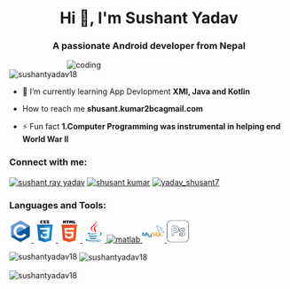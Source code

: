 <h1 align="center">Hi 👋, I'm Sushant Yadav</h1>
<h3 align="center">A passionate Android developer from Nepal</h3>
<img align="right" alt="coding" width="400" src="https://www.google.com/imgres?q=gif%20photos%20for%20program&imgurl=https%3A%2F%2Fcdnl.iconscout.com%2Flottie%2Fpremium%2Fthumb%2Fprogrammer-animation-download-in-lottie-json-gif-static-svg-file-formats--web-developer-programming-code-online-meeting-freelancer-website-development-animations-3645911.gif&imgrefurl=https%3A%2F%2Ficonscout.com%2Flottie-animations%2Fprogrammer&docid=wPNuSPiD_cKq-M&tbnid=I27d9Sp9_gAr5M&vet=12ahUKEwjs-42soMyLAxUOzDgGHZ5nLOYQM3oECFoQAA..i&w=648&h=382&hcb=2&ved=2ahUKEwjs-42soMyLAxUOzDgGHZ5nLOYQM3oECFoQAA">
<p align="left"> <img src="https://www.google.com/imgres?q=gif%20photos%20for%20program&imgurl=https%3A%2F%2Fcdnl.iconscout.com%2Flottie%2Fpremium%2Fthumb%2Fprogrammer-animation-download-in-lottie-json-gif-static-svg-file-formats--web-developer-programming-code-online-meeting-freelancer-website-development-animations-3645911.gif&imgrefurl=https%3A%2F%2Ficonscout.com%2Flottie-animations%2Fprogrammer&docid=wPNuSPiD_cKq-M&tbnid=I27d9Sp9_gAr5M&vet=12ahUKEwjs-42soMyLAxUOzDgGHZ5nLOYQM3oECFoQAA..i&w=648&h=382&hcb=2&ved=2ahUKEwjs-42soMyLAxUOzDgGHZ5nLOYQM3oECFoQAA" alt="sushantyadav18" /> </p>

- 🌱 I’m currently learning App Devlopment **XMl, Java and Kotlin**

- How to reach me **shusant.kumar2bcagmail.com**

- ⚡ Fun fact **1.Computer Programming was instrumental in helping end World War II**

<h3 align="left">Connect with me:</h3>
<p align="left">
<a href="https://linkedin.com/in/sushant ray yadav" target="blank"><img align="center" src="https://raw.githubusercontent.com/rahuldkjain/github-profile-readme-generator/master/src/images/icons/Social/linked-in-alt.svg" alt="sushant ray yadav" height="30" width="40" /></a>
<a href="https://fb.com/shusant kumar" target="blank"><img align="center" src="https://raw.githubusercontent.com/rahuldkjain/github-profile-readme-generator/master/src/images/icons/Social/facebook.svg" alt="shusant kumar" height="30" width="40" /></a>
<a href="https://instagram.com/yadav_shusant7" target="blank"><img align="center" src="https://raw.githubusercontent.com/rahuldkjain/github-profile-readme-generator/master/src/images/icons/Social/instagram.svg" alt="yadav_shusant7" height="30" width="40" /></a>
</p>

<h3 align="left">Languages and Tools:</h3>
<p align="left"> <a href="https://www.cprogramming.com/" target="_blank" rel="noreferrer"> <img src="https://raw.githubusercontent.com/devicons/devicon/master/icons/c/c-original.svg" alt="c" width="40" height="40"/> </a> <a href="https://www.w3schools.com/css/" target="_blank" rel="noreferrer"> <img src="https://raw.githubusercontent.com/devicons/devicon/master/icons/css3/css3-original-wordmark.svg" alt="css3" width="40" height="40"/> </a> <a href="https://www.w3.org/html/" target="_blank" rel="noreferrer"> <img src="https://raw.githubusercontent.com/devicons/devicon/master/icons/html5/html5-original-wordmark.svg" alt="html5" width="40" height="40"/> </a> <a href="https://www.java.com" target="_blank" rel="noreferrer"> <img src="https://raw.githubusercontent.com/devicons/devicon/master/icons/java/java-original.svg" alt="java" width="40" height="40"/> </a> <a href="https://www.mathworks.com/" target="_blank" rel="noreferrer"> <img src="https://upload.wikimedia.org/wikipedia/commons/2/21/Matlab_Logo.png" alt="matlab" width="40" height="40"/> </a> <a href="https://www.mysql.com/" target="_blank" rel="noreferrer"> <img src="https://raw.githubusercontent.com/devicons/devicon/master/icons/mysql/mysql-original-wordmark.svg" alt="mysql" width="40" height="40"/> </a> <a href="https://www.photoshop.com/en" target="_blank" rel="noreferrer"> <img src="https://raw.githubusercontent.com/devicons/devicon/master/icons/photoshop/photoshop-line.svg" alt="photoshop" width="40" height="40"/> </a> </p>

<p><img align="left" src="https://github-readme-stats.vercel.app/api/top-langs?username=sushantyadav18&show_icons=true&locale=en&layout=compact" alt="sushantyadav18" /></p>

<p>&nbsp;<img align="center" src="https://github-readme-stats.vercel.app/api?username=sushantyadav18&show_icons=true&locale=en" alt="sushantyadav18" /></p>

<p><img align="center" src="https://github-readme-streak-stats.herokuapp.com/?user=sushantyadav18&" alt="sushantyadav18" /></p>


<!--
**SushantYadav18/SushantYadav18** is a ✨ _special_ ✨ repository because its `README.md` (this file) appears on your GitHub profile.

Here are some ideas to get you started:

- 🔭 I’m currently working on ...
- 🌱 I’m currently learning ...
- 👯 I’m looking to collaborate on ...
- 🤔 I’m looking for help with ...
- 💬 Ask me about ...
- 📫 How to reach me: ...
- 😄 Pronouns: ...
- ⚡ Fun fact: ...
-->
